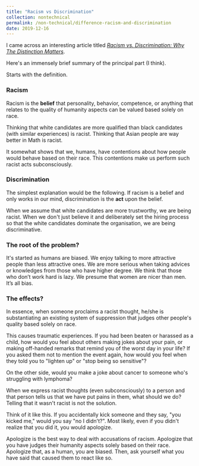 ```yaml
---
title: "Racism vs Discrimination"
collection: nontechnical
permalink: /non-technical/difference-racism-and-discrimination
date: 2019-12-16
---
```


I came across an interesting article titled <a href="https://www.celesteheadlee.com/racism-vs-discrimination-why-the-distinction-matters/"><I>Racism vs. Discrimination: Why The Distinction Matters</I></a>.

Here's an immensely brief summary of the principal part (I think).

Starts with the definition.

<h3>Racism</h3>

Racism is the <b>belief</b> that personality, behavior, competence, or anything that relates to the quality of humanity aspects can be valued based solely on race.

Thinking that white candidates are more qualified than black candidates (with similar experiences) is racist. Thinking that Asian people are way better in Math is racist.

It somewhat shows that we, humans, have contentions about how people would behave based on their race. This contentions make us perform such racist acts subconsciously.

<h3>Discrimination</h3>

The simplest explanation would be the following. If racism is a belief and only works in our mind, discrimination is the <b>act</b> upon the belief.

When we assume that white candidates are more trustworthy, we are being racist. When we don't just believe it and deliberately set the hiring process so that the white candidates dominate the organisation, we are being discriminative.

<h3>The root of the problem?</h3>

It's started as humans are biased. We enjoy talking to more attractive people than less attractive ones. We are more serious when taking advices or knowledges from those who have higher degree. We think that those who don’t work hard is lazy. We presume that women are nicer than men. It’s all bias.

<h3>The effects?</h3>

In essence, when someone proclaims a racist thought, he/she is substantiating an existing system of suppression that judges other people's quality based solely on race.

This causes traumatic experiences. If you had been beaten or harassed as a child, how would you feel about others making jokes about your pain, or making off-handed remarks that remind you of the worst day in your life? If you asked them not to mention the event again, how would you feel when they told you to "lighten up" or "stop being so sensitive"?

On the other side, would you make a joke about cancer to someone who's struggling with lymphoma?

When we express racist thoughts (even subconsciously) to a person and that person tells us that we have put pains in them, what should we do? Telling that it wasn't racist is not the solution.

Think of it like this. If you accidentally kick someone and they say, "you kicked me," would you say "no I didn't?". Most likely, even if you didn't realize that you did it, you would apologize.

Apologize is the best way to deal with accusations of racism. Apologize that you have judges their humanity aspects solely based on their race. Apologize that, as a human, you are biased. Then, ask yourself what you have said that caused them to react like so.
